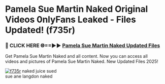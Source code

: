 # Pamela Sue Martin Naked Original Videos 0nlyFans Leaked - Files Updated! (f735r)

<h3>🔴 CLICK HERE 🌐==►► <a href="https://tinyurl.com/yckcrads" rel="nofollow">Pamela Sue Martin Naked Updated Files</a></h3>

Get Pamela Sue Martin Naked and all content. Now you can access all videos and pictures of Pamela Sue Martin Naked. New Updated Files 2025!

[![f735r](https://i.imgur.com/hpKpOFt.gif)](https://tinyurl.com/yckcrads)
naked juice sued<br>
sue ane langdon naked